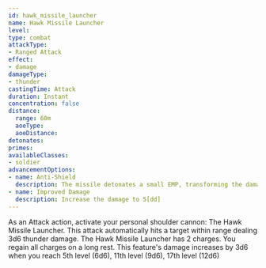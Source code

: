 ```yaml
---
id: hawk_missile_launcher
name: Hawk Missile Launcher
level: 
type: combat
attackType:
- Ranged Attack
effect:
- damage
damageType:
- thunder
castingTime: Attack
duration: Instant
concentration: false
distance:
  range: 60m
  aoeType: 
  aoeDistance: 
detonates: 
primes: 
availableClasses:
- soldier
advancementOptions:
- name: Anti-Shield
  description: The missile detonates a small EMP, transforming the damage to lightning.
- name: Improved Damage
  description: Increase the damage to 5[dd]
---
```

As an Attack action, activate your personal shoulder cannon: The Hawk Missile Launcher. This attack automatically hits a target within range dealing 3d6 thunder damage.
The Hawk Missile Launcher has 2 charges. You regain all charges on a long rest.
This feature's damage increases by 3d6 when you reach 5th level (6d6), 11th level (9d6), 17th level (12d6)